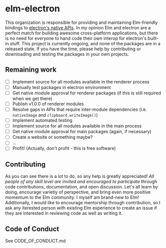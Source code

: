 # elm-electron

This organization is responsible for providing and maintaining Elm-friendly bindings to [electron's native APIs](https://github.com/atom/electron/tree/master/docs#api-references). In my opinion Elm and electron are a perfect match for building awesome cross-platform applications, but there is no need for everyone to hand code their own interop for electron's built-in stuff. This project is currently ongoing, and none of the packages are in a released state. If you have the time, please help by contributing or downloading and testing the packages in your own projects.

## Remaining work
- [ ] Implement source for all modules available in the renderer process
- [ ] Manually test packages in electron environment
- [ ] Get native module approval for renderer packages (if this is still required when we get there)
- [ ] Publish v1.0.0 of renderer modules
- [ ] Resolve gaps in APIs that require inter-module dependencies (i.e. `nativeImage` and `clipboard.writeImage()`)
- [ ] Implement automated testing
- [ ] Implement source for all modules available in the main process
- [ ] Get native module approval for main packages (again, if necessary)
- [ ] Create a website or something maybe?
- [ ] ...
- [ ] Profit! (Actually, don't profit - this is free software)

## Contributing

As you can see there is a lot to do, so any help is greatly appreciated! *All people of any skill level are invited and encouraged to participate* through code contributions, documentation, and open discussion. Let's all learn by doing, encourage varietiy of perspective, and bring even more positive momentum to the Elm community. I myself am brand-new to Elm! Additionally, I would like to encourage mentorship through contribution, so I ask any iterested person with existing Elm experience to create an issue if they are interested in reviewing code as well as writing it.

## Code of Conduct

See CODE_OF_CONDUCT.md
